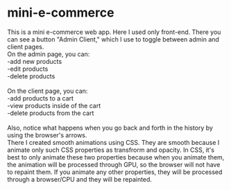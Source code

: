 # mini-e-commerce
This is a mini e-commerce web app. Here I used only front-end.
There you can see a button "Admin Client," which I use to toggle between admin and client pages. 
<br/>
On the admin page, you can:<br/>
  -add new products<br/>
  -edit products<br/>
  -delete products<br/>
<br/>
On the client page, you can:<br/>
  -add products to a cart<br/>
  -view products inside of the cart<br/>
  -delete products from the cart<br/>
 <br/>
 Also, notice what happens when you go back and forth in the history by using the browser's arrows.
 <br/>
 There I created smooth animations using CSS. They are smooth because I animate only such CSS properties as transfrorm and opacity. 
 In CSS, it's best to only animate these two properties because when you animate them, the animation will be processed through GPU, so the browser will not have to repaint them.
 If you animate any other properties, they will be processed through a browser/CPU and they will be repainted.
